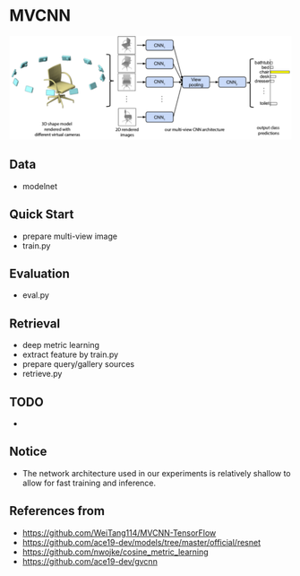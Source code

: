 # MVCNN
![](assets/mvcnn_framework.png)

## Data
- modelnet

## Quick Start
- prepare multi-view image
- train.py

## Evaluation
- eval.py

## Retrieval
- deep metric learning
- extract feature by train.py
- prepare query/gallery sources
- retrieve.py
    
## TODO
- 

## Notice
- The network architecture used in our experiments is relatively shallow to 
allow for fast training and inference.

## References from
- https://github.com/WeiTang114/MVCNN-TensorFlow
- https://github.com/ace19-dev/models/tree/master/official/resnet
- https://github.com/nwojke/cosine_metric_learning
- https://github.com/ace19-dev/gvcnn